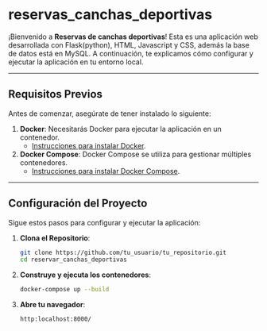 # reservas_canchas_deportivas

¡Bienvenido a **Reservas de canchas deportivas**! Esta es una aplicación web desarrollada con Flask(python), HTML, Javascript y CSS, además la base de datos está en MySQL. A continuación, te explicamos cómo configurar y ejecutar la aplicación en tu entorno local.

---

## Requisitos Previos

Antes de comenzar, asegúrate de tener instalado lo siguiente:

1. **Docker**: Necesitarás Docker para ejecutar la aplicación en un contenedor.
   - [Instrucciones para instalar Docker](https://docs.docker.com/get-docker/).
2. **Docker Compose**: Docker Compose se utiliza para gestionar múltiples contenedores.
   - [Instrucciones para instalar Docker Compose](https://docs.docker.com/compose/install/).

---

## Configuración del Proyecto

Sigue estos pasos para configurar y ejecutar la aplicación:

1. **Clona el Repositorio**:
   ```bash
   git clone https://github.com/tu_usuario/tu_repositorio.git
   cd reservar_canchas_deportivas
   ```
2.  **Construye y ejecuta los contenedores**:  
    ```bash
    docker-compose up --build
    ```
3.  **Abre tu navegador**:
    ```bash
    http:localhost:8000/
    ```